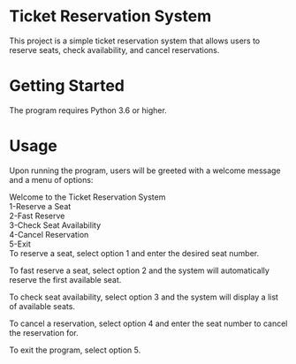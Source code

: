 # Ticket Reservation System

This project is a simple ticket reservation system that allows users to reserve seats, check availability, and cancel reservations.

# Getting Started

 The program requires Python 3.6 or higher.

# Usage

Upon running the program, users will be greeted with a welcome message and a menu of options:

Welcome to the Ticket Reservation System <br>
 1-Reserve a Seat <br>
 2-Fast Reserve <br>
 3-Check Seat Availability <br>
 4-Cancel Reservation <br>
 5-Exit <br>
To reserve a seat, select option 1 and enter the desired seat number.

To fast reserve a seat, select option 2 and the system will automatically reserve the first available seat.

To check seat availability, select option 3 and the system will display a list of available seats.

To cancel a reservation, select option 4 and enter the seat number to cancel the reservation for.

To exit the program, select option 5.
